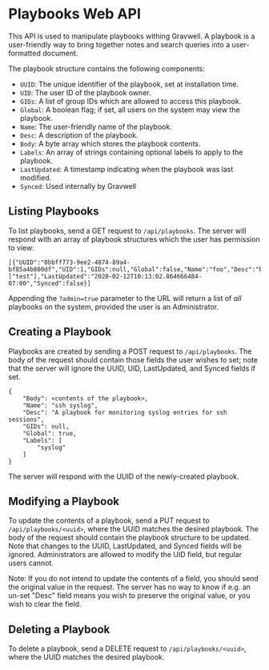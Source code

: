 # Playbooks Web API

This API is used to manipulate playbooks withing Gravwell. A playbook is a user-friendly way to bring together notes and search queries into a user-formatted document.

The playbook structure contains the following components:

* `UUID`: The unique identifier of the playbook, set at installation time.
* `UID`: The user ID of the playbook owner.
* `GIDs`: A list of group IDs which are allowed to access this playbook.
* `Global`: A boolean flag; if set, all users on the system may view the playbook.
* `Name`: The user-friendly name of the playbook.
* `Desc`: A description of the playbook.
* `Body`: A byte array which stores the playbook contents.
* `Labels`: An array of strings containing optional labels to apply to the playbook.
* `LastUpdated`: A timestamp indicating when the playbook was last modified.
* `Synced`: Used internally by Gravwell


## Listing Playbooks

To list playbooks, send a GET request to `/api/playbooks`. The server will respond with an array of playbook structures which the user has permission to view:

```
[{"UUID":"0bbff773-9ee2-4874-89a4-bf85a4b800df","UID":1,"GIDs":null,"Global":false,"Name":"foo","Desc":"bar","Body":"blah","Labels":["test"],"LastUpdated":"2020-02-12T10:13:02.864666484-07:00","Synced":false}]
```

Appending the `?admin=true` parameter to the URL will return a list of *all* playbooks on the system, provided the user is an Administrator.

## Creating a Playbook

Playbooks are created by sending a POST request to `/api/playbooks`. The body of the request should contain those fields the user wishes to set; note that the server will ignore the UUID, UID, LastUpdated, and Synced fields if set.

```
{
    "Body": <contents of the playbook>,
    "Name": "ssh syslog",
    "Desc": "A playbook for monitoring syslog entries for ssh sessions",
    "GIDs": null,
    "Global": true,
    "Labels": [
        "syslog"
    ]
}
```

The server will respond with the UUID of the newly-created playbook.

## Modifying a Playbook

To update the contents of a playbook, send a PUT request to `/api/playbooks/<uuid>`, where the UUID matches the desired playbook. The body of the request should contain the playbook structure to be updated. Note that changes to the UUID, LastUpdated, and Synced fields will be ignored. Administrators are allowed to modify the UID field, but regular users cannot.

Note: If you do not intend to update the contents of a field, you should send the original value in the request. The server has no way to know if e.g. an un-set "Desc" field means you wish to preserve the original value, or you wish to clear the field.

## Deleting a Playbook

To delete a playbook, send a DELETE request to `/api/playbooks/<uuid>`, where the UUID matches the desired playbook.